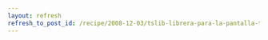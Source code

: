 ```yaml
---
layout: refresh
refresh_to_post_id: /recipe/2008-12-03/tslib-librera-para-la-pantalla-tctil-del-chumby.html
---
```


